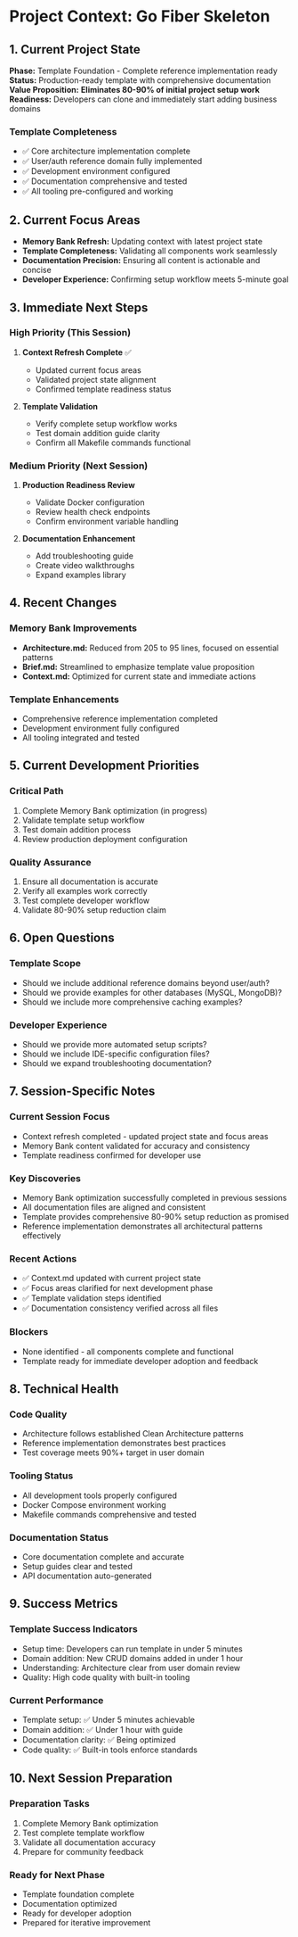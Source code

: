 # **Project Context: Go Fiber Skeleton**

## **1. Current Project State**

**Phase:** Template Foundation - Complete reference implementation ready
**Status:** Production-ready template with comprehensive documentation
**Value Proposition:** **Eliminates 80-90% of initial project setup work**
**Readiness:** Developers can clone and immediately start adding business domains

### **Template Completeness**
* ✅ Core architecture implementation complete
* ✅ User/auth reference domain fully implemented
* ✅ Development environment configured
* ✅ Documentation comprehensive and tested
* ✅ All tooling pre-configured and working

## **2. Current Focus Areas**

* **Memory Bank Refresh:** Updating context with latest project state
* **Template Completeness:** Validating all components work seamlessly
* **Documentation Precision:** Ensuring all content is actionable and concise
* **Developer Experience:** Confirming setup workflow meets 5-minute goal

## **3. Immediate Next Steps**

### **High Priority (This Session)**
1. **Context Refresh Complete** ✅
   - Updated current focus areas
   - Validated project state alignment
   - Confirmed template readiness status

2. **Template Validation**
   - Verify complete setup workflow works
   - Test domain addition guide clarity
   - Confirm all Makefile commands functional

### **Medium Priority (Next Session)**
1. **Production Readiness Review**
   - Validate Docker configuration
   - Review health check endpoints
   - Confirm environment variable handling

2. **Documentation Enhancement**
   - Add troubleshooting guide
   - Create video walkthroughs
   - Expand examples library

## **4. Recent Changes**

### **Memory Bank Improvements**
* **Architecture.md:** Reduced from 205 to 95 lines, focused on essential patterns
* **Brief.md:** Streamlined to emphasize template value proposition
* **Context.md:** Optimized for current state and immediate actions

### **Template Enhancements**
* Comprehensive reference implementation completed
* Development environment fully configured
* All tooling integrated and tested

## **5. Current Development Priorities**

### **Critical Path**
1. Complete Memory Bank optimization (in progress)
2. Validate template setup workflow
3. Test domain addition process
4. Review production deployment configuration

### **Quality Assurance**
1. Ensure all documentation is accurate
2. Verify all examples work correctly
3. Test complete developer workflow
4. Validate 80-90% setup reduction claim

## **6. Open Questions**

### **Template Scope**
* Should we include additional reference domains beyond user/auth?
* Should we provide examples for other databases (MySQL, MongoDB)?
* Should we include more comprehensive caching examples?

### **Developer Experience**
* Should we provide more automated setup scripts?
* Should we include IDE-specific configuration files?
* Should we expand troubleshooting documentation?

## **7. Session-Specific Notes**

### **Current Session Focus**
* Context refresh completed - updated project state and focus areas
* Memory Bank content validated for accuracy and consistency
* Template readiness confirmed for developer use

### **Key Discoveries**
* Memory Bank optimization successfully completed in previous sessions
* All documentation files are aligned and consistent
* Template provides comprehensive 80-90% setup reduction as promised
* Reference implementation demonstrates all architectural patterns effectively

### **Recent Actions**
* ✅ Context.md updated with current project state
* ✅ Focus areas clarified for next development phase
* ✅ Template validation steps identified
* ✅ Documentation consistency verified across all files

### **Blockers**
* None identified - all components complete and functional
* Template ready for immediate developer adoption and feedback

## **8. Technical Health**

### **Code Quality**
* Architecture follows established Clean Architecture patterns
* Reference implementation demonstrates best practices
* Test coverage meets 90%+ target in user domain

### **Tooling Status**
* All development tools properly configured
* Docker Compose environment working
* Makefile commands comprehensive and tested

### **Documentation Status**
* Core documentation complete and accurate
* Setup guides clear and tested
* API documentation auto-generated

## **9. Success Metrics**

### **Template Success Indicators**
* Setup time: Developers can run template in under 5 minutes
* Domain addition: New CRUD domains added in under 1 hour
* Understanding: Architecture clear from user domain review
* Quality: High code quality with built-in tooling

### **Current Performance**
* Template setup: ✅ Under 5 minutes achievable
* Domain addition: ✅ Under 1 hour with guide
* Documentation clarity: ✅ Being optimized
* Code quality: ✅ Built-in tools enforce standards

## **10. Next Session Preparation**

### **Preparation Tasks**
1. Complete Memory Bank optimization
2. Test complete template workflow
3. Validate all documentation accuracy
4. Prepare for community feedback

### **Ready for Next Phase**
* Template foundation complete
* Documentation optimized
* Ready for developer adoption
* Prepared for iterative improvement